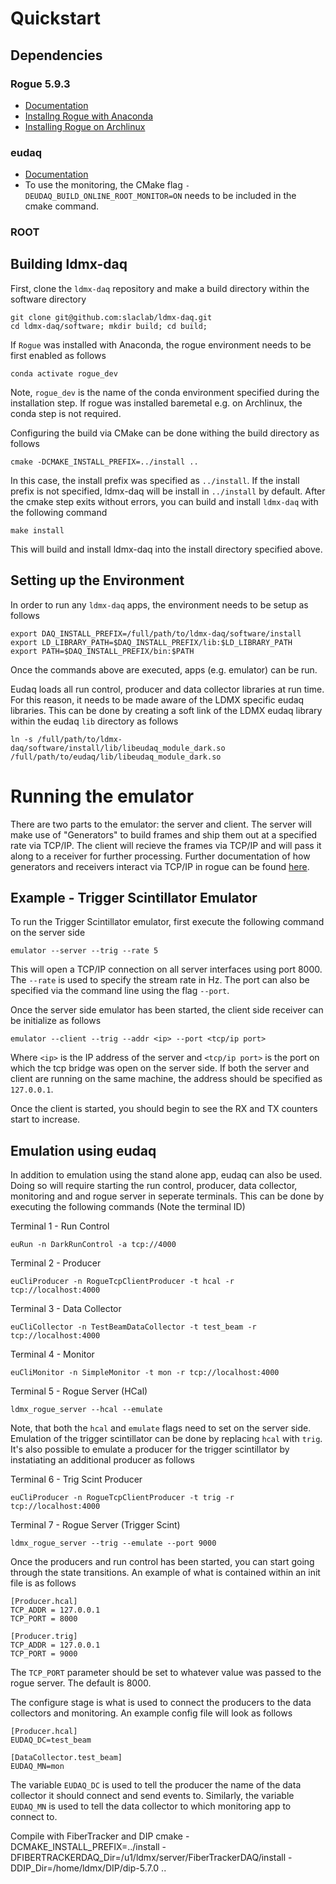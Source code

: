 # Quickstart

## Dependencies

### Rogue 5.9.3
 * [Documentation](https://slaclab.github.io/rogue/index.html)
 * [Installng Rogue with Anaconda](https://slaclab.github.io/rogue/installing/anaconda.html)
 * [Installing Rogue on Archlinux](https://slaclab.github.io/rogue/installing/build.html#archlinux)

### eudaq 
 * [Documentation](https://eudaq.github.io/) 
 * To use the monitoring, the CMake flag `-DEUDAQ_BUILD_ONLINE_ROOT_MONITOR=ON` needs to be included in the cmake command.

### ROOT

## Building ldmx-daq

First, clone the `ldmx-daq` repository and make a build directory
within the software directory

```
git clone git@github.com:slaclab/ldmx-daq.git 
cd ldmx-daq/software; mkdir build; cd build;
```

If `Rogue` was installed with Anaconda, the rogue environment needs
to be first enabled as follows

```
conda activate rogue_dev
```

Note, `rogue_dev` is the name of the conda environment specified during the
installation step.  If rogue was installed baremetal e.g. on Archlinux, 
the conda step is not required.

Configuring the build via CMake can be done withing the build directory
as follows

```
cmake -DCMAKE_INSTALL_PREFIX=../install ..
```
In this case, the install prefix was specified as `../install`.  If the 
install prefix is not specified, ldmx-daq will be install in `../install`
by default. After the cmake step exits without errors, you can build and 
install `ldmx-daq` with the following command

```
make install
```

This will build and install ldmx-daq into the install directory specified 
above.

## Setting up the Environment 

In order to run any `ldmx-daq` apps, the environment needs to be setup as
follows

```
export DAQ_INSTALL_PREFIX=/full/path/to/ldmx-daq/software/install
export LD_LIBRARY_PATH=$DAQ_INSTALL_PREFIX/lib:$LD_LIBRARY_PATH
export PATH=$DAQ_INSTALL_PREFIX/bin:$PATH
```

Once the commands above are executed, apps (e.g. emulator) can be run. 

Eudaq loads all run control, producer and data collector libraries at 
run time.  For this reason, it needs to be made aware of the LDMX 
specific eudaq libraries.  This can be done by creating a soft link
of the LDMX eudaq library within the eudaq `lib` directory as follows

```
ln -s /full/path/to/ldmx-daq/software/install/lib/libeudaq_module_dark.so /full/path/to/eudaq/lib/libeudaq_module_dark.so
```

# Running the emulator

There are two parts to the emulator: the server and client. The
server will make use of "Generators" to build frames and ship
them out at a specified rate via TCP/IP. The client will 
recieve the frames via TCP/IP and will pass it along to a receiver 
for further processing. Further documentation of how generators
and receivers interact via TCP/IP in rogue can be found 
[here](https://slaclab.github.io/rogue/interfaces/stream/usingTcp.html).

## Example - Trigger Scintillator Emulator 

To run the Trigger Scintillator emulator, first execute the following
command on the server side

```
emulator --server --trig --rate 5
```

This will open a TCP/IP connection on all server interfaces using 
port 8000.  The `--rate` is used to specify the stream rate in Hz. 
The port can also be specified via the command line using the flag
`--port`.

Once the server side emulator has been started, the client side 
receiver can be initialize as follows

```
emulator --client --trig --addr <ip> --port <tcp/ip port> 
```

Where `<ip>` is the IP address of the server and `<tcp/ip port>` is
the port on which the tcp bridge was open on the server side.  If
both the server and client are running on the same machine, the 
address should be specified as `127.0.0.1`. 
 
Once the client is started, you should begin to see the RX and TX counters
start to increase. 

## Emulation using eudaq

In addition to emulation using the stand alone app, eudaq can also be 
used.  Doing so will require starting the run control, producer, data collector, 
monitoring and and rogue server in seperate terminals.  This can be
done by executing the following commands (Note the terminal ID)

Terminal 1 - Run Control
```
euRun -n DarkRunControl -a tcp://4000
```

Terminal 2 - Producer
```
euCliProducer -n RogueTcpClientProducer -t hcal -r tcp://localhost:4000
```

Terminal 3 - Data Collector 
```
euCliCollector -n TestBeamDataCollector -t test_beam -r tcp://localhost:4000
```

Terminal 4 - Monitor
```
euCliMonitor -n SimpleMonitor -t mon -r tcp://localhost:4000
```

Terminal 5 - Rogue Server (HCal)
```
ldmx_rogue_server --hcal --emulate
```

Note, that both the `hcal` and `emulate` flags need to set on the server side.  Emulation 
of the trigger scintillator can be done by replacing `hcal` with `trig`.   It's also 
possible to emulate a producer for the trigger scintillator by instatiating 
an additional producer as follows

Terminal 6 - Trig Scint Producer
```
euCliProducer -n RogueTcpClientProducer -t trig -r tcp://localhost:4000
```

Terminal 7 - Rogue Server (Trigger Scint)

```
ldmx_rogue_server --trig --emulate --port 9000
```

Once the producers and run control has been started, you can start going through 
the state transitions.  An example of what is contained within an init file is as follows

```
[Producer.hcal]
TCP_ADDR = 127.0.0.1
TCP_PORT = 8000

[Producer.trig]
TCP_ADDR = 127.0.0.1
TCP_PORT = 9000
```

The `TCP_PORT` parameter should be set to whatever value was passed to the
rogue server. The default is 8000. 

The configure stage is what is used to connect the producers to the data 
collectors and monitoring. An example config file will look as follows
```
[Producer.hcal]
EUDAQ_DC=test_beam

[DataCollector.test_beam]
EUDAQ_MN=mon
```

The variable `EUDAQ_DC` is used to tell the producer the name of the data 
collector it should connect and send events to. Similarly, the variable
`EUDAQ_MN` is used to tell the data collector to which monitoring app
to connect to. 



Compile with FiberTracker and DIP
cmake -DCMAKE_INSTALL_PREFIX=../install -DFIBERTRACKERDAQ_Dir=/u1/ldmx/server/FiberTrackerDAQ/install -DDIP_Dir=/home/ldmx/DIP/dip-5.7.0 ..


